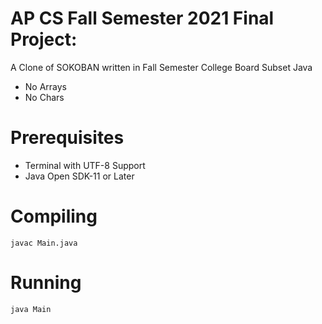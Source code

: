 # AP CS Fall Semester 2021 Final Project:

A Clone of SOKOBAN written in Fall Semester College Board Subset Java

 - No Arrays
 - No Chars

# Prerequisites

 - Terminal with UTF-8 Support
 - Java Open SDK-11 or Later

# Compiling

 `javac Main.java`

# Running

 `java Main`
